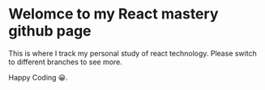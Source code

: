 # Welomce to my React mastery github page

This is where I track my personal study of react technology. Please switch to different branches to see more.

Happy Coding 😀.